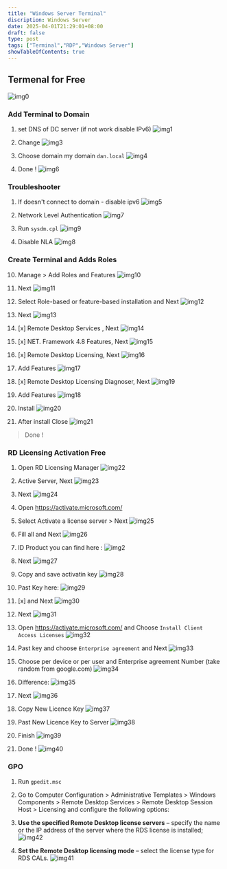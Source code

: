 ```yaml
---
title: "Windows Server Terminal"
discription: Windows Server
date: 2025-04-01T21:29:01+08:00 
draft: false
type: post
tags: ["Terminal","RDP","Windows Server"]
showTableOfContents: true
--- 
```



## Termenal for Free

![img0](images/0.webp)

### Add Terminal to  Domain

1. set DNS of DC server (if not work disable IPv6)
![img1](images/1.webp)

2. Change 
![img3](images/3.webp)

3. Choose domain my domain `dan.local`
![img4](images/4.webp)

4. Done !
![img6](images/6.webp)

### Troubleshooter

1. If  doesn't connect to domain - disable ipv6
![img5](images/5.webp)

2. Network Level Authentication 
![img7](images/7.webp)

9. Run `sysdm.cpl` 
![img9](images/9.webp)

8. Disable NLA
![img8](images/8.webp)



### Create Terminal and Adds Roles 

10. Manage > Add Roles and Features
![img10](images/10.webp)

11. Next 
![img11](images/11.webp)

12. Select Role-based or feature-based installation and Next
![img12](images/12.webp)


13. Next 
![img13](images/13.webp)


14. [x] Remote Desktop Services , Next 
![img14](images/14.webp)

15. [x] NET. Framework 4.8 Features, Next
![img15](images/15.webp)

16. [x] Remote Desktop Licensing, Next 
![img16](images/16.webp)

17. Add Features
![img17](images/17.webp)

18. [x] Remote Desktop Licensing Diagnoser, Next 
![img19](images/19.webp)

19. Add Features
![img18](images/18.webp)

20. Install
![img20](images/20.webp)

21. After install Close
![img21](images/21.webp)

> Done !


### RD Licensing Activation Free

1. Open RD Licensing Manager
![img22](images/22.webp)

2. Active Server, Next
![img23](images/23.webp)

3. Next
![img24](images/24.webp)

4. Open https://activate.microsoft.com/

5. Select Activate a license server > Next
![img25](images/25.webp)

6. Fill all and Next 
![img26](images/26.webp)

7. ID Product you can find here :
![img2](images/2.webp)



8. Next
![img27](images/27.webp)

9. Copy and save activatin key
![img28](images/28.webp)

10. Past Key here:
![img29](images/29.webp)

11. [x] and Next
![img30](images/30.webp)

12. Next
![img31](images/31.webp)

13. Open https://activate.microsoft.com/ and Choose `Install Client Access Licenses`
![img32](images/32.webp)

14. Past key and choose `Enterprise agreement` and Next
![img33](images/33.webp)

15. Choose per device or per user and Enterprise agreement Number (take random from google.com)
![img34](images/34.webp)

16. Difference:
![img35](images/35.webp)

17. Next
![img36](images/36.webp)

18. Copy New Licence Key
![img37](images/37.webp)

19. Past New Licence Key to Server
![img38](images/38.webp)

20. Finish
![img39](images/39.webp)

21. Done !
![img40](images/40.webp)

### GPO 

1. Run `gpedit.msc`


2. Go to Computer Configuration > Administrative Templates > Windows Components > Remote Desktop Services > Remote Desktop Session Host > Licensing and configure the following options:

3. **Use the specified Remote Desktop license servers** – specify the name or the IP address of the server where the RDS license is installed;
![img42](images/42.webp)

4. **Set the Remote Desktop licensing mode** – select the license type for RDS CALs.
![img41](images/41.webp)
